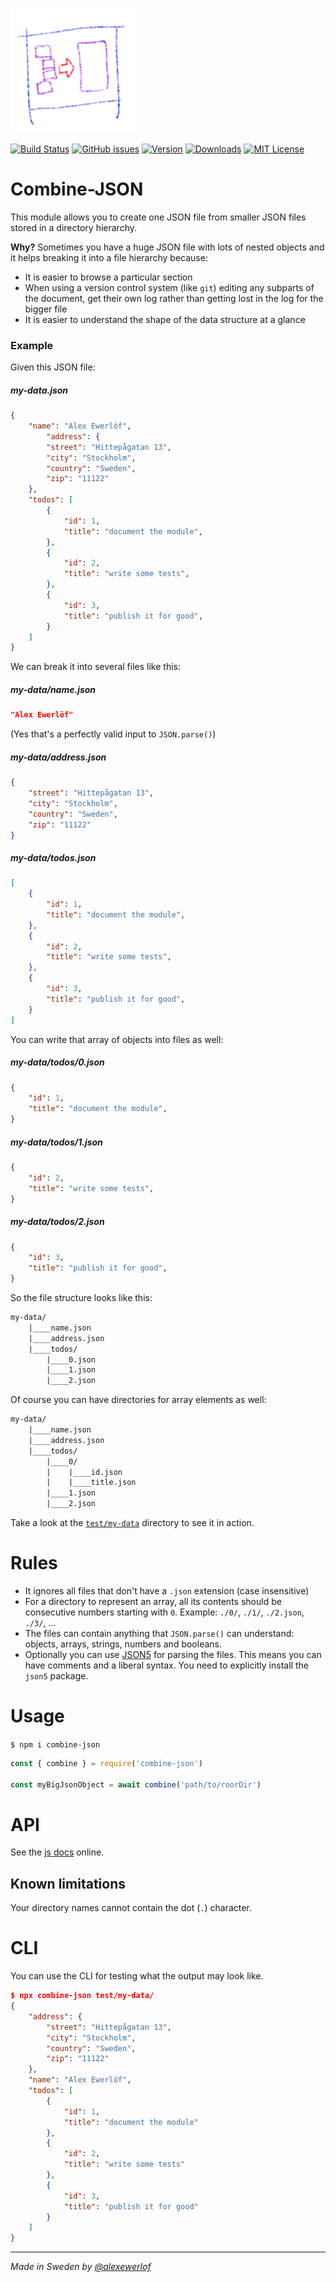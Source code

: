 ![Combine-JSON logo](./logo.png)

[![Build Status](https://travis-ci.org/userpixel/combine-json.svg?branch=master)](https://travis-ci.org/userpixel/combine-json)
[![GitHub issues](https://img.shields.io/github/issues/userpixel/combine-json.svg)](https://github.com/userpixel/combine-json/issues)
[![Version](https://img.shields.io/npm/v/combine-json.svg?style=flat-square)](http://npm.im/combine-json)
[![Downloads](https://img.shields.io/npm/dm/combine-json.svg?style=flat-square)](http://npm-stat.com/charts.html?package=combine-json&from=2017-01-01)
[![MIT License](https://img.shields.io/npm/l/combine-json.svg?style=flat-square)](http://opensource.org/licenses/MIT)

# Combine-JSON

This module allows you to create one JSON file from smaller JSON files stored in a directory hierarchy.

**Why?** Sometimes you have a huge JSON file with lots of nested objects and it helps breaking it into a file hierarchy because:

* It is easier to browse a particular section
* When using a version control system (like `git`) editing any subparts of the document, get their own log rather than getting lost in the log for the bigger file
* It is easier to understand the shape of the data structure at a glance

### Example

Given this JSON file:

##### my-data.json

```json
{
    "name": "Alex Ewerlöf",
        "address": {
        "street": "Hittepågatan 13",
        "city": "Stockholm",
        "country": "Sweden",
        "zip": "11122"
    },
    "todos": [
        {
            "id": 1,
            "title": "document the module",
        },
        {
            "id": 2,
            "title": "write some tests",
        },
        {
            "id": 3,
            "title": "publish it for good",
        }
    ]
}
```

We can break it into several files like this:

##### my-data/name.json

```json
"Alex Ewerlöf"
```

(Yes that's a perfectly valid input to `JSON.parse()`)

##### my-data/address.json

```json
{
    "street": "Hittepågatan 13",
    "city": "Stockholm",
    "country": "Sweden",
    "zip": "11122"
}
```

##### my-data/todos.json

```json
[
    {
        "id": 1,
        "title": "document the module",
    },
    {
        "id": 2,
        "title": "write some tests",
    },
    {
        "id": 3,
        "title": "publish it for good",
    }
]
```

You can write that array of objects into files as well:

##### my-data/todos/0.json

```json
{
    "id": 1,
    "title": "document the module",
}
```
##### my-data/todos/1.json

```json
{
    "id": 2,
    "title": "write some tests",
}
```
##### my-data/todos/2.json

```json
{
    "id": 3,
    "title": "publish it for good",
}
```

So the file structure looks like this:

```txt
my-data/
    |____name.json
    |____address.json
    |____todos/
        |____0.json
        |____1.json
        |____2.json
```

Of course you can have directories for array elements as well:

```txt
my-data/
    |____name.json
    |____address.json
    |____todos/
        |____0/
        |    |____id.json
        |    |____title.json
        |____1.json
        |____2.json
```

Take a look at the [`test/my-data`](./test/my-data) directory to see it in action.

# Rules

* It ignores all files that don't have a `.json` extension (case insensitive)
* For a directory to represent an array, all its contents should be consecutive numbers starting with `0`.
  Example: `./0/`, `./1/`, `./2.json`, `./3/`, ...
* The files can contain anything that `JSON.parse()` can understand: objects, arrays, strings, numbers and booleans.
* Optionally you can use [JSON5](https://www.npmjs.com/package/json5) for parsing the files.
  This means you can have comments and a liberal syntax.
  You need to explicitly install the `json5` package.

# Usage

`$ npm i combine-json`

```javascript
const { combine } = require('combine-json')

const myBigJsonObject = await combine('path/to/roorDir')
```

# API

See the [js docs](https://userpixel.github.io/combine-json/) online.

## Known limitations

Your directory names cannot contain the dot (`.`) character.

# CLI

You can use the CLI for testing what the output may look like.

```json
$ npx combine-json test/my-data/
{
    "address": {
        "street": "Hittepågatan 13",
        "city": "Stockholm",
        "country": "Sweden",
        "zip": "11122"
    },
    "name": "Alex Ewerlöf",
    "todos": [
        {
            "id": 1,
            "title": "document the module"
        },
        {
            "id": 2,
            "title": "write some tests"
        },
        {
            "id": 3,
            "title": "publish it for good"
        }
    ]
}
```

---

_Made in Sweden by [@alexewerlof](https://twitter.com/alexewerlof)_
